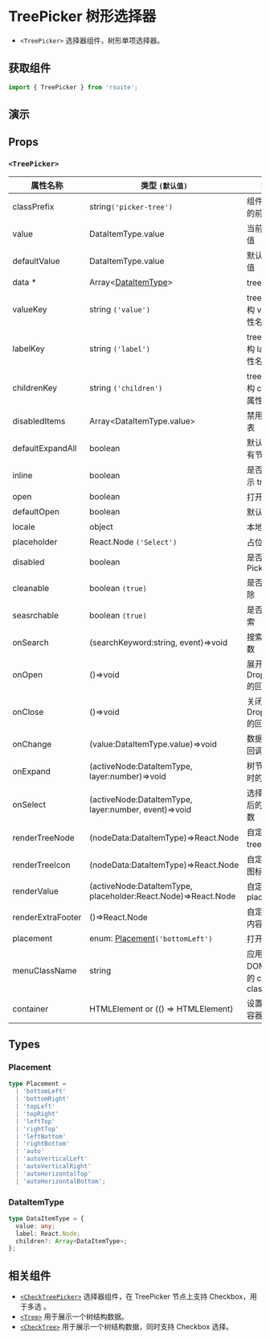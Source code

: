 # TreePicker 树形选择器

* `<TreePicker>` 选择器组件，树形单项选择器。

## 获取组件

```js
import { TreePicker } from 'rsuite';
```

## 演示

<!--{demo}-->

## Props

### `<TreePicker>`

| 属性名称          | 类型 `(默认值)`                                               | 描述                            |
| ----------------- | ------------------------------------------------------------- | ------------------------------- |
| classPrefix       | string`('picker-tree')`                                       | 组件 CSS 类的前缀                      |
| value             | DataItemType.value                                            | 当前选中的值                    |
| defaultValue      | DataItemType.value                                            | 默认选中的值                    |
| data \*           | Array&lt;[DataItemType](#DataItemType)&gt;                    | tree 数据                       |
| valueKey          | string `('value')`                                            | tree 数据结构 value 属性名称    |
| labelKey          | string `('label')`                                            | tree 数据结构 label 属性名称    |
| childrenKey       | string `('children')`                                         | tree 数据结构 children 属性名称 |
| disabledItems     | Array&lt;DataItemType.value&gt;                               | 禁用节点列表                    |
| defaultExpandAll  | boolean                                                       | 默认展开所有节点                |
| inline            | boolean                                                       | 是否内联显示 tree               |
| open              | boolean                                                       | 打开（受控）                    |
| defaultOpen       | boolean                                                       | 默认打开                        |
| locale            | object                                                        | 本地语言                        |
| placeholder       | React.Node `('Select')`                                       | 占位符                          |
| disabled          | boolean                                                       | 是否禁用 Picker                 |
| cleanable         | boolean `(true)`                                              | 是否可以清除                    |
| seasrchable       | boolean `(true)`                                              | 是否可以搜索                    |
| onSearch          | (searchKeyword:string, event)=>void                           | 搜索回调函数                    |
| onOpen            | ()=>void                                                      | 展开 Dropdown 的回调函数        |
| onClose           | ()=>void                                                      | 关闭 Dropdown 的回调函数        |
| onChange          | (value:DataItemType.value)=>void                              | 数据改变的回调函数              |
| onExpand          | (activeNode:DataItemType, layer:number)=>void                 | 树节点展示时的回调              |
| onSelect          | (activeNode:DataItemType, layer:number, event)=>void          | 选择树节点后的回调函数          |
| renderTreeNode    | (nodeData:DataItemType)=>React.Node                           | 自定义渲染 tree 节点            |
| renderTreeIcon    | (nodeData:DataItemType)=>React.Node                           | 自定义渲染 图标                 |
| renderValue       | (activeNode:DataItemType, placeholder:React.Node)=>React.Node | 自定义渲染 placeholder          |
| renderExtraFooter | ()=>React.Node                                                | 自定义页脚内容                  |
| placement         | enum: [Placement](#Placement)`('bottomLeft')`                 | 打开位置                        |
| menuClassName     | string                                                        | 应用于菜单 DOM 节点的 css class    |
| container          | HTMLElement or (() => HTMLElement)                           | 设置渲染的容器                       |


## Types

### Placement

```ts
type Placement =
  | 'bottomLeft'
  | 'bottomRight'
  | 'topLeft'
  | 'topRight'
  | 'leftTop'
  | 'rightTop'
  | 'leftBottom'
  | 'rightBottom'
  | 'auto'
  | 'autoVerticalLeft'
  | 'autoVerticalRight'
  | 'autoHorizontalTop'
  | 'autoHorizontalBottom';
```

### DataItemType

```ts
type DataItemType = {
  value: any;
  label: React.Node;
  children?: Array<DataItemType>;
};
```

## 相关组件

* [`<CheckTreePicker>`](./check-tree-picker) 选择器组件，在 TreePicker 节点上支持 Checkbox，用于多选 。
* [`<Tree>`](./tree) 用于展示一个树结构数据。
* [`<CheckTree>`](./check-tree) 用于展示一个树结构数据，同时支持 Checkbox 选择。
